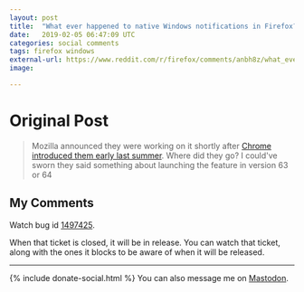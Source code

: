 ```yaml
---
layout: post
title:  "What ever happened to native Windows notifications in Firefox?"
date:   2019-02-05 06:47:09 UTC
categories: social comments
tags: firefox windows
external-url: https://www.reddit.com/r/firefox/comments/anbh8z/what_ever_happened_to_native_notifications/
image: 

---
```


# Original Post

> Mozilla announced they were working on it shortly after [Chrome introduced them early last summer](https://www.thurrott.com/windows/windows-10/165455/google-chrome-now-uses-native-windows-10-notifications). Where did they go? I could've sworn they said something about launching the feature in version 63 or 64

## My Comments

Watch bug id [1497425](https://bugzilla.mozilla.org/show_bug.cgi?id=1497425 "Turn on Toast Notification on release channel").

When that ticket is closed, it will be in release. You can watch that ticket, along with the ones it blocks to be aware of when it will be released.

---

{% include donate-social.html %} You can also message me on [Mastodon](https://mastodon.social/@yoasif).